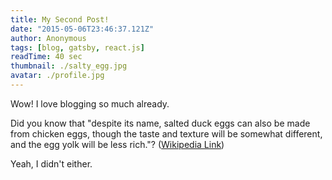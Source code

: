 ```yaml
---
title: My Second Post!
date: "2015-05-06T23:46:37.121Z"
author: Anonymous
tags: [blog, gatsby, react.js]
readTime: 40 sec
thumbnail: ./salty_egg.jpg
avatar: ./profile.jpg
---
```


Wow! I love blogging so much already.

Did you know that "despite its name, salted duck eggs can also be made from
chicken eggs, though the taste and texture will be somewhat different, and the
egg yolk will be less rich."?
([Wikipedia Link](https://en.wikipedia.org/wiki/Salted_duck_egg))

Yeah, I didn't either.
